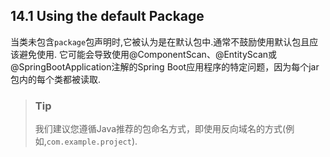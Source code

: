## 14.1 Using the default Package
当类未包含`package`包声明时,它被认为是在默认包中.通常不鼓励使用默认包且应该避免使用.
它可能会导致使用@ComponentScan、@EntityScan或@SpringBootApplication注解的Spring Boot应用程序的特定问题，因为每个jar包内的每个类都被读取.
>### Tip
>我们建议您遵循Java推荐的包命名方式，即使用反向域名的方式(例如,`com.example.project`).

